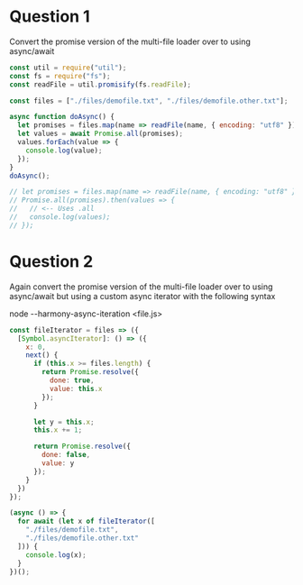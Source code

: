 # Question 1

Convert the promise version of the multi-file loader over to using async/await

```js
const util = require("util");
const fs = require("fs");
const readFile = util.promisify(fs.readFile);

const files = ["./files/demofile.txt", "./files/demofile.other.txt"];

async function doAsync() {
  let promises = files.map(name => readFile(name, { encoding: "utf8" }));
  let values = await Promise.all(promises);
  values.forEach(value => {
    console.log(value);
  });
}
doAsync();

// let promises = files.map(name => readFile(name, { encoding: "utf8" }));
// Promise.all(promises).then(values => {
//   // <-- Uses .all
//   console.log(values);
// });
```

# Question 2

Again convert the promise version of the multi-file loader over to using async/await but using a custom async iterator with the following syntax

node --harmony-async-iteration <file.js>

```js
const fileIterator = files => ({
  [Symbol.asyncIterator]: () => ({
    x: 0,
    next() {
      if (this.x >= files.length) {
        return Promise.resolve({
          done: true,
          value: this.x
        });
      }

      let y = this.x;
      this.x += 1;

      return Promise.resolve({
        done: false,
        value: y
      });
    }
  })
});

(async () => {
  for await (let x of fileIterator([
    "./files/demofile.txt",
    "./files/demofile.other.txt"
  ])) {
    console.log(x);
  }
})();
```
